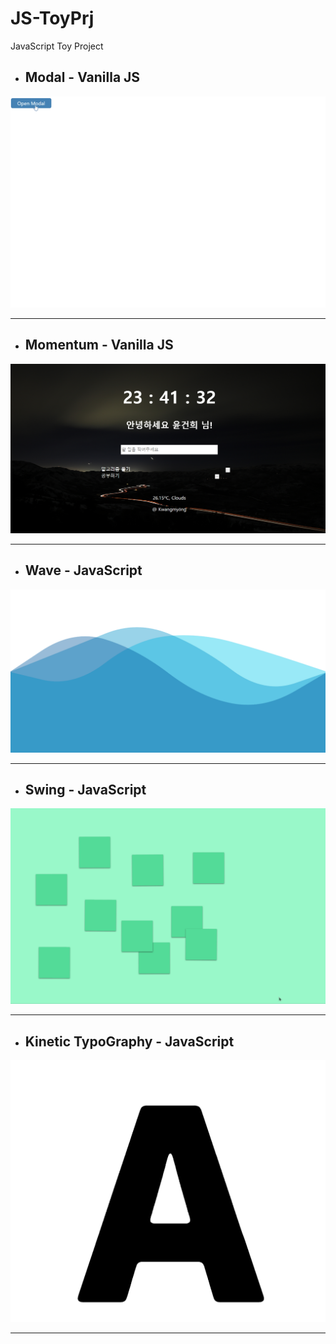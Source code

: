 # JS-ToyPrj
JavaScript Toy Project

- ## Modal - Vanilla JS

![](./result_img/Modal.gif)

---

- ## Momentum - Vanilla JS

![](/result_img/momentum.PNG)

---

- ## Wave - JavaScript

![](./result_img/wave.gif)

---

- ## Swing - JavaScript

![](./result_img/swing.gif)

---

- ## Kinetic TypoGraphy - JavaScript

![](./result_img/typo1.gif)

---